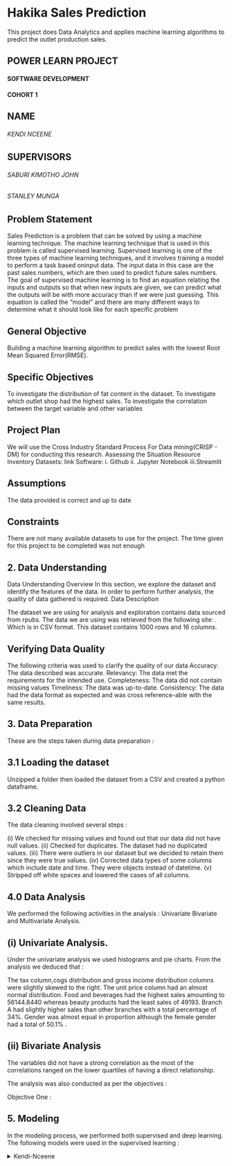 # Hakika Sales Prediction

This project does Data Analytics and applies machine learning algorithms to predict the outlet production sales.
## POWER LEARN PROJECT
#### SOFTWARE DEVELOPMENT
#### COHORT  1

## NAME
###### KENDI NCEENE

## SUPERVISORS
###### SABURI KIMOTHO JOHN
###### STANLEY MUNGA




## Problem Statement
Sales Prediction is a problem that can be solved by using a machine learning technique.
The machine learning technique that is used in this problem is called supervised learning.
Supervised learning is one of the three types of machine learning techniques, and it involves training a model to perform a task based oninput data. The input data in this case are the past sales numbers, which are then used to predict future sales numbers.
The goal of supervised machine learning is to find an equation relating the inputs and outputs so that when new inputs are given, we can predict what the outputs will be with more accuracy than if we were just guessing. This equation is called the “model” and there are many different ways to determine what it should look like for each specific problem


## General Objective
Building a machine learning algorithm to predict sales with the lowest Root Mean Squared Error(RMSE).

## Specific Objectives
To investigate the distribution of fat content in the dataset.
To investigate which outlet shop had the highest sales.
To investigate the correlation between the target variable and other variables


## Project Plan
We will use the Cross Industry Standard Process For Data mining(CRISP - DM) for conducting this research. 
Assessing the Situation
Resource Inventory
Datasets:
link
Software:
 i. Github
ii. Jupyter Notebook
iii.Streamlit

## Assumptions
The data provided is correct and up to date

## Constraints

There are not many available datasets to use for the project.
The time given for this project to be completed was not enough

## 2. Data Understanding
Data Understanding Overview
In this section, we explore the dataset and identify the features of the data. In order to perform further analysis, the quality of data gathered is required.
Data Description

The dataset we are using for analysis and exploration contains data sourced from rpubs. The data we are using was retrieved from the following site: 
. Which is in CSV format.
This dataset contains 1000 rows and 16 columns.

## Verifying Data Quality
 The following criteria was used to clarify the quality of our data
Accuracy: The data described was accurate.
Relevancy: The data met the requirements for the intended use.
Completeness: The data did not contain missing values
Timeliness: The data was up-to-date.
Consistency: The data had the data format as expected and was cross reference-able with the same results.

## 3. Data Preparation
These are the steps taken during data preparation :
   ## 3.1 Loading the dataset
Unzipped a folder then loaded the dataset from a CSV and created a python dataframe.

 ## 3.2 Cleaning Data

The data cleaning involved several steps :

 (i) We checked for missing values and found out that our data did not have null values.
 (ii) Checked for duplicates. The dataset had no duplicated values.
 (iii) There were outliers in our dataset but we decided to retain them since they were true values.
(iv) Corrected data types of some columns which include date and time. They were objects instead of datetime.
(v) Stripped off white spaces and lowered the cases of all columns.

## 4.0 Data Analysis

We performed the following activities in the analysis : Univariate Bivariate and Multivariate Analysis.

## (i) Univariate Analysis.

Under the univariate analysis we used histograms and pie charts.
From the analysis we deduced that :

The tax column,cogs distribution and gross income distribution columns were slightly skewed to the right.
The unit price column had an almost  normal distribution.
Food and beverages had the highest sales amounting to 56144.8440 whereas beauty products had the least sales of 49193.
Branch A had slightly higher sales than other branches with a total percentage of 34%.
Gender was almost equal in proportion although the female gender had a total of 50.1% .

## (ii) Bivariate Analysis

The variables did not have a strong correlation as the most of the correlations  ranged on the lower quartiles of having a direct relationship.


The analysis was also conducted as per the objectives :

Objective One :

## 5. Modeling

In the modeling process, we performed both supervised and deep learning.
The following models were used in the supervised learning :

<details>
    <summary>Kendi-Nceene</summary>
    <ul>
     <li><a href="https://www.github.com/Kendi-Nceene">Github</a></li>
    </ul>
</details>







